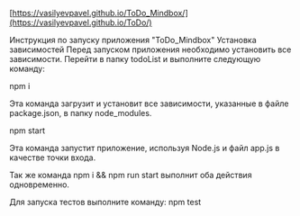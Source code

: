 [https://vasilyevpavel.github.io/ToDo_Mindbox/](https://vasilyevpavel.github.io/ToDo/)

Инструкция по запуску приложения "ToDo_Mindbox"
Установка зависимостей
Перед запуском приложения необходимо установить все зависимости. Перейти в папку todoList и выполните следующую команду:

npm i

Эта команда загрузит и установит все зависимости, указанные в файле package.json, в папку node_modules.

npm start

Эта команда запустит приложение, используя Node.js и файл app.js в качестве точки входа.

Так же команда npm i && npm run start выполнит оба действия одновременно.

Для запуска тестов выполните команду:
npm test

